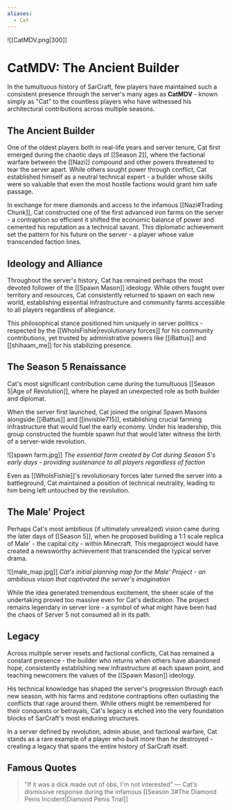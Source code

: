 ```yaml
---
aliases:
  - Cat
---
```

![[CatMDV.png|300]]
# CatMDV: The Ancient Builder

In the tumultuous history of SarCraft, few players have maintained such a consistent presence through the server's many ages as **CatMDV** - known simply as "Cat" to the countless players who have witnessed his architectural contributions across multiple seasons.

## The Ancient Builder

One of the oldest players both in real-life years and server tenure, Cat first emerged during the chaotic days of [[Season 2]], where the factional warfare between the [[Nazi]] compound and other powers threatened to tear the server apart. While others sought power through conflict, Cat established himself as a neutral technical expert - a builder whose skills were so valuable that even the most hostile factions would grant him safe passage.

In exchange for mere diamonds and access to the infamous [[Nazi#Trading Chunk]], Cat constructed one of the first advanced iron farms on the server - a contraption so efficient it shifted the economic balance of power and cemented his reputation as a technical savant. This diplomatic achievement set the pattern for his future on the server - a player whose value transcended faction lines.

## Ideology and Alliance

Throughout the server's history, Cat has remained perhaps the most devoted follower of the [[Spawn Mason]] ideology. While others fought over territory and resources, Cat consistently returned to spawn on each new world, establishing essential infrastructure and community farms accessible to all players regardless of allegiance.

This philosophical stance positioned him uniquely in server politics - respected by the [[WhoIsFishie|revolutionary forces]] for his community contributions, yet trusted by administrative powers like [[iBattus]] and [[shihaam_me]] for his stabilizing presence.

## The Season 5 Renaissance

Cat's most significant contribution came during the tumultuous [[Season 5|Age of Revolution]], where he played an unexpected role as both builder and diplomat.

When the server first launched, Cat joined the original Spawn Masons alongside [[iBattus]] and [[invisble715]], establishing crucial farming infrastructure that would fuel the early economy. Under his leadership, this group constructed the humble spawn hut that would later witness the birth of a server-wide revolution.

![[spawn farm.jpg]] _The essential farm created by Cat during Season 5's early days - providing sustenance to all players regardless of faction_

Even as [[WhoIsFishie]]'s revolutionary forces later turned the server into a battleground, Cat maintained a position of technical neutrality, leading to him being left untouched by the revolution. 

## The Male' Project

Perhaps Cat's most ambitious (if ultimately unrealized) vision came during the later days of [[Season 5]], when he proposed building a 1:1 scale replica of Male' - the capital city - within Minecraft. This megaproject would have created a newsworthy achievement that transcended the typical server drama.

![[male_map.jpg]] _Cat's initial planning map for the Male' Project - an ambitious vision that captivated the server's imagination_

While the idea generated tremendous excitement, the sheer scale of the undertaking proved too massive even for Cat's dedication. The project remains legendary in server lore - a symbol of what might have been had the chaos of Server 5 not consumed all in its path.

## Legacy

Across multiple server resets and factional conflicts, Cat has remained a constant presence - the builder who returns when others have abandoned hope, consistently establishing new infrastructure at each spawn point, and teaching newcomers the values of the [[Spawn Mason]] ideology.

His technical knowledge has shaped the server's progression through each new season, with his farms and redstone contraptions often outlasting the conflicts that rage around them. While others might be remembered for their conquests or betrayals, Cat's legacy is etched into the very foundation blocks of SarCraft's most enduring structures.

In a server defined by revolution, admin abuse, and factional warfare, Cat stands as a rare example of a player who built more than he destroyed - creating a legacy that spans the entire history of SarCraft itself.

## Famous Quotes

> "If it was a dick made out of obs, I'm not interested" — Cat's dismissive response during the infamous [[Season 3#The Diamond Penis Incident|Diamond Penis Trial]]


